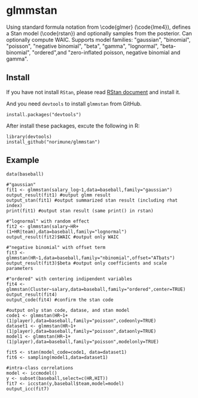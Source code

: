 # glmmstan
Using standard formula notation from \code{glmer} (\code{lme4}), defines a Stan model (\code{rstan}) and optionally samples from the posterior. Can optionally compute WAIC. Supports model families: "gaussian", "binomial", "poisson", "negative binomial", "beta", "gamma", "lognormal", "beta-binomial", "ordered",and "zero-inflated poisson, negative binomial and gamma". 

## Install
If you have not install `RStan`, please read [RStan document](https://github.com/stan-dev/rstan/wiki/RStan-Getting-Started) and install it.

And you need `devtools` to install `glmmstan` from GitHub.

```
install.packages("devtools")
```

After install these packages, excute the following in R:

```
library(devtools)
install_github("norimune/glmmstan")
```
## Example
```
data(baseball)

#"gaussian"
fit1 <- glmmstan(salary_log~1,data=baseball,family="gaussian")
output_result(fit1) #output glmm result
output_stan(fit1) #output summarized stan result (including rhat index)
print(fit1) #output stan result (same print() in rstan)

#"lognormal" with random effect
fit2 <- glmmstan(salary~HR+(1+HR|team),data=baseball,family="lognormal")
output_result(fit2)$WAIC #output only WAIC

#"negative binomial" with offset term
fit3 <- glmmstan(HR~1,data=baseball,family="nbinomial",offset="ATbats")
output_result(fit3)$beta #output only coefficients and scale parameters

#"ordered" with centering indipendent variables
fit4 <- glmmstan(Cluster~salary,data=baseball,family="ordered",center=TRUE)
output_result(fit4)
output_code(fit4) #confirm the stan code

#output only stan code, datase, and stan model
code1 <- glmmstan(HR~1+(1|player),data=baseball,family="poisson",codeonly=TRUE)
dataset1 <- glmmstan(HR~1+(1|player),data=baseball,family="poisson",dataonly=TRUE)
model1 <- glmmstan(HR~1+(1|player),data=baseball,family="poisson",modelonly=TRUE)

fit5 <- stan(model_code=code1, data=dataset1)
fit6 <- sampling(model1,data=dataset1)

#intra-class correlations
model <- iccmodel()
y <- subset(baseball,select=c(HR,HIT))
fit7 <- iccstan(y,baseball$team,model=model)
output_icc(fit7)

```